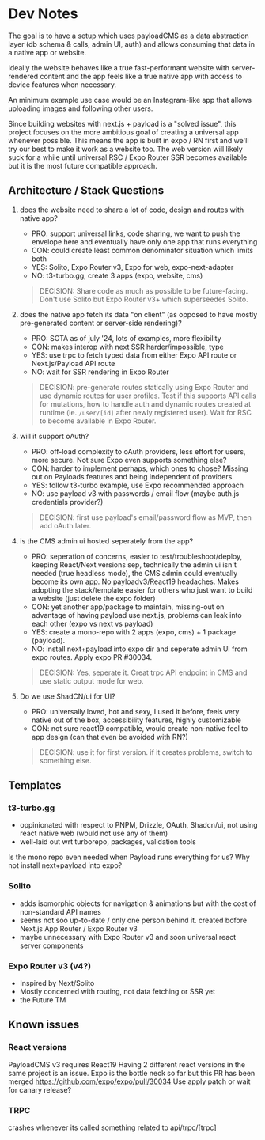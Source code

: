 # Dev Notes

The goal is to have a setup which uses payloadCMS as a data abstraction layer (db schema & calls, admin UI, auth) and allows consuming that data in a native app or website.

Ideally the website behaves like a true fast-performant website with server-rendered content and the app feels like a true native app with access to device features when necessary.

An minimum example use case would be an Instagram-like app that allows uploading images and following other users.

Since building websites with next.js + payload is a "solved issue", this project focuses on the more ambitious goal of creating a universal app whenever possible. This means the app is built in expo / RN first and we'll try our best to make it work as a website too. The web version will likely suck for a while until universal RSC / Expo Router SSR becomes available but it is the most future compatible approach.

## Architecture / Stack Questions

1. does the website need to share a lot of code, design and routes with native app?

   - PRO: support universal links, code sharing, we want to push the envelope here and eventually have only one app that runs everything
   - CON: could create least common denominator situation which limits both
   - YES: Solito, Expo Router v3, Expo for web, expo-next-adapter
   - NO: t3-turbo.gg, create 3 apps (expo, website, cms)

   > DECISION: Share code as much as possible to be future-facing. Don't use Solito but Expo Router v3+ which superseedes Solito.

2. does the native app fetch its data "on client" (as opposed to have mostly pre-generated content or server-side rendering)?

   - PRO: SOTA as of july '24, lots of examples, more flexibility
   - CON: makes interop with next SSR harder/impossible, type
   - YES: use trpc to fetch typed data from either Expo API route or Next.js/Payload API route
   - NO: wait for SSR rendering in Expo Router

   > DECISION: pre-generate routes statically using Expo Router and use dynamic routes for user profiles. Test if this supports API calls for mutations, how to handle auth and dynamic routes created at runtime (ie. `/user/[id]` after newly registered user). Wait for RSC to become available in Expo Router.

3. will it support oAuth?

   - PRO: off-load complexity to oAuth providers, less effort for users, more secure. Not sure Expo even supports something else?
   - CON: harder to implement perhaps, which ones to chose? Missing out on Payloads features and being independent of providers.
   - YES: follow t3-turbo example, use Expo recommended approach
   - NO: use payload v3 with passwords / email flow (maybe auth.js credentials provider?)

   > DECISION: first use payload's email/password flow as MVP, then add oAuth later.

4. is the CMS admin ui hosted seperately from the app?

   - PRO: seperation of concerns, easier to test/troubleshoot/deploy, keeping React/Next versions sep, technically the admin ui isn't needed (true headless mode), the CMS admin could eventually become its own app. No payloadv3/React19 headaches. Makes adopting the stack/template easier for others who just want to build a website (just delete the expo folder)
   - CON: yet another app/package to maintain, missing-out on advantage of having payload use next.js, problems can leak into each other (expo vs next vs payload)
   - YES: create a mono-repo with 2 apps (expo, cms) + 1 package (payload).
   - NO: install next+payload into expo dir and seperate admin UI from expo routes. Apply expo PR #30034.

   > DECISION: Yes, seperate it. Creat trpc API endpoint in CMS and use static output mode for web.

5. Do we use ShadCN/ui for UI?

   - PRO: universally loved, hot and sexy, I used it before, feels very native out of the box, accessibility features, highly customizable
   - CON: not sure react19 compatible, would create non-native feel to app design (can that even be avoided with RN?)

   > DECISION: use it for first version. if it creates problems, switch to something else.

## Templates

### t3-turbo.gg

- oppinionated with respect to PNPM, Drizzle, OAuth, Shadcn/ui, not using react native web (would not use any of them)
- well-laid out wrt turborepo, packages, validation tools

Is the mono repo even needed when Payload runs everything for us? Why not install next+payload into expo?

### Solito

- adds isomorphic objects for navigation & animations but with the cost of non-standard API names
- seems not soo up-to-date / only one person behind it. created bofore Next.js App Router / Expo Router v3
- maybe unnecessary with Expo Router v3 and soon universal react server components

### Expo Router v3 (v4?)

- Inspired by Next/Solito
- Mostly concerned with routing, not data fetching or SSR yet
- the Future TM

## Known issues

### React versions

PayloadCMS v3 requires React19
Having 2 different react versions in the same project is an issue.
Expo is the bottle neck so far but this PR has been merged https://github.com/expo/expo/pull/30034
Use apply patch or wait for canary release?

### TRPC

crashes whenever its called
something related to api/trpc/[trpc]
